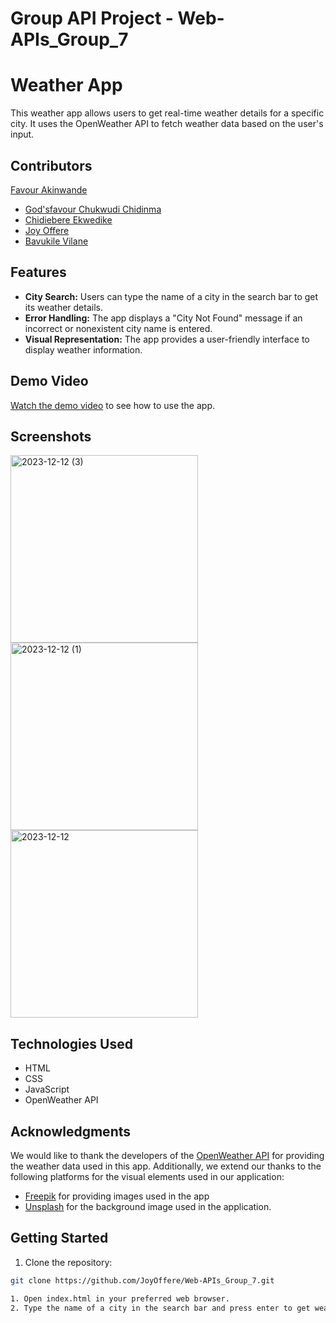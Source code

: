 # Group API Project - Web-APIs_Group_7

# Weather App

This weather app allows users to get real-time weather details for a specific city. It uses the OpenWeather API to fetch weather data based on the user's input.

## Contributors

 [Favour Akinwande](https://github.com/FavourAkinwande)
- [God'sfavour Chukwudi Chidinma](https://github.com/GChukwudi)
- [Chidiebere Ekwedike](https://github.com/cekwedike)
- [Joy Offere](https://github.com/JoyOffere)
- [Bavukile Vilane](https://github.com/bvilane)

## Features

- **City Search:** Users can type the name of a city in the search bar to get its weather details.
- **Error Handling:** The app displays a "City Not Found" message if an incorrect or nonexistent city name is entered.
- **Visual Representation:** The app provides a user-friendly interface to display weather information.

## Demo Video

[Watch the demo video](https://www.loom.com/share/29278499bc874232b6d0e76a79570c7f?sid=b9edaad3-7f2b-42c4-bb98-f13d74d4c0d8) to see how to use the app.

## Screenshots

<img width="300" alt="2023-12-12 (3)" src="https://github.com/JoyOffere/Web-APIs_Group_7/assets/127259967/b5c3c4f5-48ec-4766-9856-18040175ed60"> <img width="300" alt="2023-12-12 (1)" src="https://github.com/JoyOffere/Web-APIs_Group_7/assets/127259967/457c1afe-3160-4beb-ba3d-fc1503f8085c"> <img width="300" alt="2023-12-12" src="https://github.com/JoyOffere/Web-APIs_Group_7/assets/127259967/0d1c5a14-ee0c-4998-9de9-9043a8381619">


## Technologies Used

- HTML
- CSS
- JavaScript
- OpenWeather API

## Acknowledgments

We would like to thank the developers of the [OpenWeather API](https://openweathermap.org/) for providing the weather data used in this app.
Additionally, we extend our thanks to the following platforms for the visual elements used in our application:
- [Freepik](https://www.freepik.com/) for providing images used in the app
- [Unsplash](https://source.unsplash.com) for the background image used in the application.

## Getting Started

1. Clone the repository:

```bash
git clone https://github.com/JoyOffere/Web-APIs_Group_7.git

1. Open index.html in your preferred web browser.
2. Type the name of a city in the search bar and press enter to get weather details.
